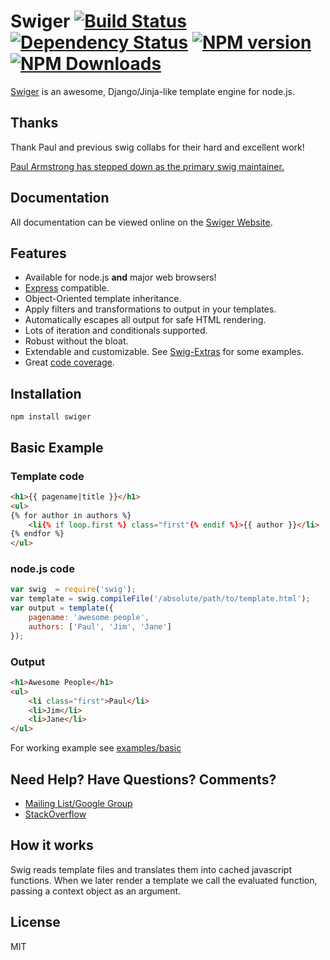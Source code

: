 Swiger [![Build Status](http://img.shields.io/travis/thunf/swiger/master.svg?style=flat)](http://travis-ci.org/thunf/swiger) [![Dependency Status](http://img.shields.io/gemnasium/thunf/swiger.svg?style=flat)](https://gemnasium.com/thunf/swiger) [![NPM version](http://img.shields.io/npm/v/swiger.svg?style=flat)](https://www.npmjs.org/package/swiger) [![NPM Downloads](http://img.shields.io/npm/dm/swiger.svg?style=flat)](https://www.npmjs.org/package/swiger)
====

[Swiger](//thunf.github.io/swiger/) is an awesome, Django/Jinja-like template engine for node.js.


Thanks
------

Thank Paul and previous swig collabs for their hard and excellent work!

[Paul Armstrong has stepped down as the primary swig maintainer. ](https://github.com/paularmstrong/swig)

Documentation
-------------

All documentation can be viewed online on the [Swiger Website](//thunf.github.io/swiger/).


Features
--------

* Available for node.js **and** major web browsers!
* [Express](http://expressjs.com/) compatible.
* Object-Oriented template inheritance.
* Apply filters and transformations to output in your templates.
* Automatically escapes all output for safe HTML rendering.
* Lots of iteration and conditionals supported.
* Robust without the bloat.
* Extendable and customizable. See [Swig-Extras](https://github.com/paularmstrong/swig-extras) for some examples.
* Great [code coverage](//thunf.github.io/swiger/coverage.html).


Installation
------------

    npm install swiger

Basic Example
-------------

### Template code

```html
<h1>{{ pagename|title }}</h1>
<ul>
{% for author in authors %}
    <li{% if loop.first %} class="first"{% endif %}>{{ author }}</li>
{% endfor %}
</ul>
```

### node.js code

```js
var swig  = require('swig');
var template = swig.compileFile('/absolute/path/to/template.html');
var output = template({
    pagename: 'awesome people',
    authors: ['Paul', 'Jim', 'Jane']
});
```

### Output

```html
<h1>Awesome People</h1>
<ul>
    <li class="first">Paul</li>
    <li>Jim</li>
    <li>Jane</li>
</ul>
```

For working example see [examples/basic](https://github.com/thunf/swiger/tree/master/examples/basic)


Need Help? Have Questions? Comments?
------------------------------------

* [Mailing List/Google Group](http://groups.google.com/forum/#!forum/swig-templates)
* [StackOverflow](http://stackoverflow.com/questions/tagged/swig-template)


How it works
------------

Swig reads template files and translates them into cached javascript functions. When we later render a template we call the evaluated function, passing a context object as an argument.


License
-------

MIT
